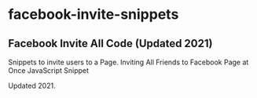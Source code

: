 # facebook-invite-snippets

## Facebook Invite All Code (Updated 2021)

Snippets to invite users to a Page. Inviting All Friends to Facebook Page at Once JavaScript Snippet

Updated 2021.
